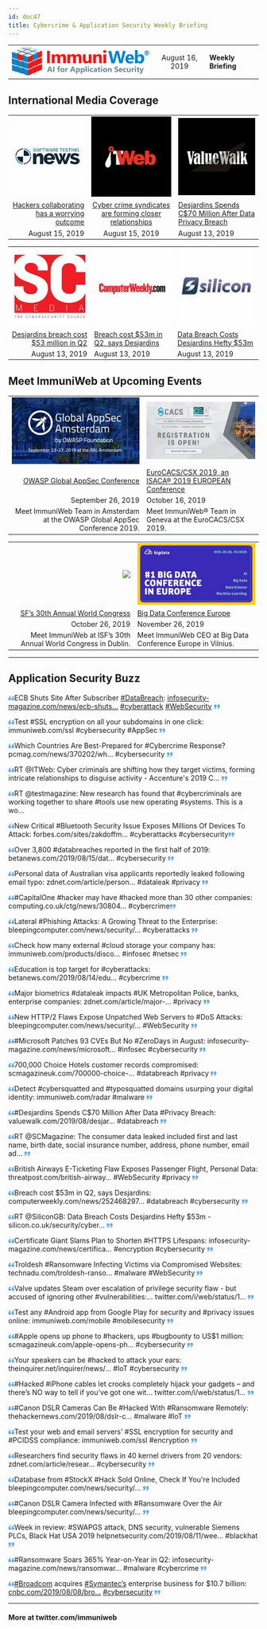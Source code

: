 ```yaml
---
id: doc47
title: Cybercrime & Application Security Weekly Briefing
---
```



|                  |                        |                    |   
|:----------------:|:----------------------:|:-------------------|
|![](https://github.com/marcialwushuxxx/DesignStorageModels/blob/master/image/immunyweb.png?raw=true)             |         August 16, 2019                |      **Weekly Briefing**             |  

## International Media Coverage

|           |                 |                           |
|-----------:|:--------------:|---------------------------|
|![](https://github.com/marcialwushuxxx/DesignStorageModels/blob/master/image/news.jpg?raw=true)|![](https://github.com/marcialwushuxxx/DesignStorageModels/blob/master/image/unnamed.jpg?raw=true)|![](https://github.com/marcialwushuxxx/DesignStorageModels/blob/master/image/valuewalk.jpg?raw=true)|
|[Hackers collaborating has a worrying outcome](https://www.immuniweb.com/media/hackers-collaborating-has-a-worrying-outcome.html?utm_source=newsletter&utm_medium=email&utm_campaign=newsmail)|[Cyber crime syndicates are forming closer relationships](https://www.immuniweb.com/media/cyber-crime-syndicates-are-forming-closer-relationships.html?utm_source=newsletter&utm_medium=email&utm_campaign=newsmail)|[Desjardins Spends C$70 Million After Data Privacy Breach](https://www.immuniweb.com/media/desjardins-spends-c70-million-after-data-privacy-breach.html?utm_source=newsletter&utm_medium=email&utm_campaign=newsmail)|
|August 15, 2019|   August 15, 2019  |     August 13, 2019   |

|            |                    |                     |
|-----------:|:------------------|:---------------------|
|![](https://github.com/marcialwushuxxx/DesignStorageModels/blob/master/image/scmedia.jpg?raw=true) |![](https://github.com/marcialwushuxxx/DesignStorageModels/blob/master/image/computerweekly.jpg?raw=true) | ![](https://github.com/marcialwushuxxx/DesignStorageModels/blob/master/image/silicon.jpg?raw=true) |
| [Desjardins breach cost $53 million in Q2](https://www.immuniweb.com/media/desjardins-breach-cost-53-million-in-q2.html?utm_source=newsletter&utm_medium=email&utm_campaign=newsmail) | [Breach cost $53m in Q2, says Desjardins](https://www.immuniweb.com/media/breach-cost-53m-in-q2-says-desjardins.html?utm_source=newsletter&utm_medium=email&utm_campaign=newsmail) |[Data Breach Costs Desjardins Hefty $53m](https://www.immuniweb.com/media/data-breach-costs-desjardins-hefty-53m.html?utm_source=newsletter&utm_medium=email&utm_campaign=newsmail) |
|      August 13, 2019       |         August 13, 2019          |        August 13, 2019              |



## Meet ImmuniWeb at Upcoming Events

|                    |                             |
|-------------------:|:----------------------------|
|    ![](https://github.com/marcialwushuxxx/DesignStorageModels/blob/master/image/OWASP%20Global%20AppSec%20Conference.jpg?raw=true) |![](https://github.com/marcialwushuxxx/DesignStorageModels/blob/master/image/CACS.jpg?raw=true) |
|[OWASP Global AppSec Conference](https://www.immuniweb.com/events/owasp-global-appsec-conference-2019-amsterdam.html?utm_source=newsletter&utm_medium=email&utm_campaign=newsmail) |[EuroCACS/CSX 2019, an ISACA® 2019 EUROPEAN Conference](https://www.immuniweb.com/events/isaca-2019-european-conference.html?utm_source=newsletter&utm_medium=email&utm_campaign=newsmail) |
|   September 26, 2019  |  October 16, 2019    |
|  Meet ImmuniWeb Team in Amsterdam at the OWASP Global AppSec Conference 2019.    |   Meet ImmuniWeb® Team in Geneva at the EuroCACS/CSX 2019.   |

|                    |                             |
|-------------------:|:----------------------------|
|![](https://github.com/marcialwushuxxx/DesignStorageModels/blob/master/image/ISF%E2%80%99s%2030th%20Annual%20World%20Congress.jpg?raw=true)|![](https://github.com/marcialwushuxxx/DesignStorageModels/blob/master/image/Big%20Data%20Conference%20Europe.jpg?raw=true)|
|[SF’s 30th Annual World Congress](https://www.immuniweb.com/events/isf-30th-annual-world-congress.html?utm_source=newsletter&utm_medium=email&utm_campaign=newsmail)|[Big Data Conference Europe](https://www.immuniweb.com/events/big-data-conference-europe.html?utm_source=newsletter&utm_medium=email&utm_campaign=newsmail)|
|  October 26, 2019  |   November 26, 2019  |
|  Meet ImmuniWeb at ISF’s 30th Annual World Congress in Dublin.  |   Meet ImmuniWeb CEO at Big Data Conference Europe in Vilnius.  |

---

## Application Security Buzz

![](https://github.com/marcialwushuxxx/DesignStorageModels/blob/master/image/aspas-front.png?raw=true)ECB Shuts Site After Subscriber [#DataBreach](https://twitter.com/hashtag/DataBreach?src=hash): [infosecurity-magazine.com/news/ecb-shuts…](https://www.infosecurity-magazine.com/news/ecb-shuts-site-after-subscriber/) [#cyberattack](https://twitter.com/hashtag/cyberattack?src=hash) [#WebSecurity](https://twitter.com/hashtag/WebSecurity?src=hash) ![](https://github.com/marcialwushuxxx/DesignStorageModels/blob/master/image/aspas-back.png?raw=true)  

![](https://github.com/marcialwushuxxx/DesignStorageModels/blob/master/image/aspas-front.png?raw=true)Test #SSL encryption on all your subdomains in one click: immuniweb.com/ssl #cybersecurity #AppSec ![](https://github.com/marcialwushuxxx/DesignStorageModels/blob/master/image/aspas-back.png?raw=true)   

![](https://github.com/marcialwushuxxx/DesignStorageModels/blob/master/image/aspas-front.png?raw=true)Which Countries Are Best-Prepared for #Cybercrime Response? pcmag.com/news/370202/wh… #cybersecurity ![](https://github.com/marcialwushuxxx/DesignStorageModels/blob/master/image/aspas-back.png?raw=true)   

![](https://github.com/marcialwushuxxx/DesignStorageModels/blob/master/image/aspas-front.png?raw=true)RT @ITWeb: Cyber criminals are shifting how they target victims, forming intricate relationships to disguise activity - Accenture's  2019 C…  ![](https://github.com/marcialwushuxxx/DesignStorageModels/blob/master/image/aspas-back.png?raw=true)  

![](https://github.com/marcialwushuxxx/DesignStorageModels/blob/master/image/aspas-front.png?raw=true)RT @testmagazine: New research has found that #cybercriminals are working together to share #tools use new operating #systems. This is a wo…  

![](https://github.com/marcialwushuxxx/DesignStorageModels/blob/master/image/aspas-front.png?raw=true)New Critical #Bluetooth Security Issue Exposes Millions Of Devices To Attack: forbes.com/sites/zakdoffm… #cyberattacks #cybersecurity![](https://github.com/marcialwushuxxx/DesignStorageModels/blob/master/image/aspas-back.png?raw=true)    

![](https://github.com/marcialwushuxxx/DesignStorageModels/blob/master/image/aspas-front.png?raw=true)Over 3,800 #databreaches reported in the first half of 2019: betanews.com/2019/08/15/dat… #cybersecurity  ![](https://github.com/marcialwushuxxx/DesignStorageModels/blob/master/image/aspas-back.png?raw=true)  

![](https://github.com/marcialwushuxxx/DesignStorageModels/blob/master/image/aspas-front.png?raw=true)Personal data of Australian visa applicants reportedly leaked following email typo: zdnet.com/article/person… #dataleak #privacy ![](https://github.com/marcialwushuxxx/DesignStorageModels/blob/master/image/aspas-back.png?raw=true)   

![](https://github.com/marcialwushuxxx/DesignStorageModels/blob/master/image/aspas-front.png?raw=true)#CapitalOne #hacker may have #hacked more than 30 other companies: computing.co.uk/ctg/news/30804… #cybercrime![](https://github.com/marcialwushuxxx/DesignStorageModels/blob/master/image/aspas-back.png?raw=true)   

![](https://github.com/marcialwushuxxx/DesignStorageModels/blob/master/image/aspas-front.png?raw=true)Lateral #Phishing Attacks: A Growing Threat to the Enterprise: bleepingcomputer.com/news/security/… #cyberattacks ![](https://github.com/marcialwushuxxx/DesignStorageModels/blob/master/image/aspas-back.png?raw=true)   

![](https://github.com/marcialwushuxxx/DesignStorageModels/blob/master/image/aspas-front.png?raw=true)Check how many external #cloud storage your company has: immuniweb.com/products/disco… #infosec #netsec ![](https://github.com/marcialwushuxxx/DesignStorageModels/blob/master/image/aspas-back.png?raw=true)   

![](https://github.com/marcialwushuxxx/DesignStorageModels/blob/master/image/aspas-front.png?raw=true)Education is top target for #cyberattacks: betanews.com/2019/08/14/edu… #cybercrime ![](https://github.com/marcialwushuxxx/DesignStorageModels/blob/master/image/aspas-back.png?raw=true)   

![](https://github.com/marcialwushuxxx/DesignStorageModels/blob/master/image/aspas-front.png?raw=true)Major biometrics #dataleak impacts #UK Metropolitan Police, banks, enterprise companies: zdnet.com/article/major-… #privacy ![](https://github.com/marcialwushuxxx/DesignStorageModels/blob/master/image/aspas-back.png?raw=true)   

![](https://github.com/marcialwushuxxx/DesignStorageModels/blob/master/image/aspas-front.png?raw=true)New HTTP/2 Flaws Expose Unpatched Web Servers to #DoS Attacks: bleepingcomputer.com/news/security/… #WebSecurity ![](https://github.com/marcialwushuxxx/DesignStorageModels/blob/master/image/aspas-back.png?raw=true)   

![](https://github.com/marcialwushuxxx/DesignStorageModels/blob/master/image/aspas-front.png?raw=true)#Microsoft Patches 93 CVEs But No #ZeroDays in August: infosecurity-magazine.com/news/microsoft… #infosec #cybersecurity  ![](https://github.com/marcialwushuxxx/DesignStorageModels/blob/master/image/aspas-back.png?raw=true)  

![](https://github.com/marcialwushuxxx/DesignStorageModels/blob/master/image/aspas-front.png?raw=true)700,000 Choice Hotels customer records compromised: scmagazineuk.com/700000-choice-… #databreach #privacy ![](https://github.com/marcialwushuxxx/DesignStorageModels/blob/master/image/aspas-back.png?raw=true)   

![](https://github.com/marcialwushuxxx/DesignStorageModels/blob/master/image/aspas-front.png?raw=true)Detect #cybersquatted and #typosquatted domains usurping your digital identity: immuniweb.com/radar #malware  ![](https://github.com/marcialwushuxxx/DesignStorageModels/blob/master/image/aspas-back.png?raw=true)  

![](https://github.com/marcialwushuxxx/DesignStorageModels/blob/master/image/aspas-front.png?raw=true)#Desjardins Spends C$70 Million After Data #Privacy Breach: valuewalk.com/2019/08/desjar… #databreach ![](https://github.com/marcialwushuxxx/DesignStorageModels/blob/master/image/aspas-back.png?raw=true)   

![](https://github.com/marcialwushuxxx/DesignStorageModels/blob/master/image/aspas-front.png?raw=true)RT @SCMagazine: The consumer data leaked included first and last name, birth date, social insurance number, address, phone number, email ad…  ![](https://github.com/marcialwushuxxx/DesignStorageModels/blob/master/image/aspas-back.png?raw=true)  

![](https://github.com/marcialwushuxxx/DesignStorageModels/blob/master/image/aspas-front.png?raw=true)British Airways E-Ticketing Flaw Exposes Passenger Flight, Personal Data: threatpost.com/british-airway… #WebSecurity #privacy  ![](https://github.com/marcialwushuxxx/DesignStorageModels/blob/master/image/aspas-back.png?raw=true)  

![](https://github.com/marcialwushuxxx/DesignStorageModels/blob/master/image/aspas-front.png?raw=true)Breach cost $53m in Q2, says Desjardins: computerweekly.com/news/252468297… #databreach #cybersecurity  ![](https://github.com/marcialwushuxxx/DesignStorageModels/blob/master/image/aspas-back.png?raw=true)  

![](https://github.com/marcialwushuxxx/DesignStorageModels/blob/master/image/aspas-front.png?raw=true)RT @SiliconGB: Data Breach Costs Desjardins Hefty $53m - silicon.co.uk/security/cyber…  ![](https://github.com/marcialwushuxxx/DesignStorageModels/blob/master/image/aspas-back.png?raw=true)  

![](https://github.com/marcialwushuxxx/DesignStorageModels/blob/master/image/aspas-front.png?raw=true)Certificate Giant Slams Plan to Shorten #HTTPS Lifespans: infosecurity-magazine.com/news/certifica… #encryption #cybersecurity  ![](https://github.com/marcialwushuxxx/DesignStorageModels/blob/master/image/aspas-back.png?raw=true)  

![](https://github.com/marcialwushuxxx/DesignStorageModels/blob/master/image/aspas-front.png?raw=true)Troldesh #Ransomware Infecting Victims via Compromised Websites: technadu.com/troldesh-ranso… #malware #WebSecurity  ![](https://github.com/marcialwushuxxx/DesignStorageModels/blob/master/image/aspas-back.png?raw=true)  

![](https://github.com/marcialwushuxxx/DesignStorageModels/blob/master/image/aspas-front.png?raw=true)Valve updates Steam over escalation of privilege security flaw - but accused of ignoring other #vulnerabilities:… twitter.com/i/web/status/1…  ![](https://github.com/marcialwushuxxx/DesignStorageModels/blob/master/image/aspas-back.png?raw=true)  

![](https://github.com/marcialwushuxxx/DesignStorageModels/blob/master/image/aspas-front.png?raw=true)Test any #Android app from Google Play for security and #privacy issues online: immuniweb.com/mobile #mobilesecurity  ![](https://github.com/marcialwushuxxx/DesignStorageModels/blob/master/image/aspas-back.png?raw=true)  

![](https://github.com/marcialwushuxxx/DesignStorageModels/blob/master/image/aspas-front.png?raw=true)#Apple opens up phone to #hackers, ups #bugbounty to US$1 million: scmagazineuk.com/apple-opens-ph… #cybersecurity  ![](https://github.com/marcialwushuxxx/DesignStorageModels/blob/master/image/aspas-back.png?raw=true)  

![](https://github.com/marcialwushuxxx/DesignStorageModels/blob/master/image/aspas-front.png?raw=true)Your speakers can be #hacked to attack your ears: theinquirer.net/inquirer/news/… #IoT #cybersecurity ![](https://github.com/marcialwushuxxx/DesignStorageModels/blob/master/image/aspas-back.png?raw=true)   

![](https://github.com/marcialwushuxxx/DesignStorageModels/blob/master/image/aspas-front.png?raw=true)#Hacked #iPhone cables let crooks completely hijack your gadgets – and there’s NO way to tell if you’ve got one wit… twitter.com/i/web/status/1…  ![](https://github.com/marcialwushuxxx/DesignStorageModels/blob/master/image/aspas-back.png?raw=true)  

![](https://github.com/marcialwushuxxx/DesignStorageModels/blob/master/image/aspas-front.png?raw=true)#Canon DSLR Cameras Can Be #Hacked With #Ransomware Remotely: thehackernews.com/2019/08/dslr-c… #malware #IoT  ![](https://github.com/marcialwushuxxx/DesignStorageModels/blob/master/image/aspas-back.png?raw=true)  

![](https://github.com/marcialwushuxxx/DesignStorageModels/blob/master/image/aspas-front.png?raw=true)Test your web and email servers’ #SSL encryption for security and #PCIDSS compliance: immuniweb.com/ssl #encryption ![](https://github.com/marcialwushuxxx/DesignStorageModels/blob/master/image/aspas-back.png?raw=true)   

![](https://github.com/marcialwushuxxx/DesignStorageModels/blob/master/image/aspas-front.png?raw=true)Researchers find security flaws in 40 kernel drivers from 20 vendors: zdnet.com/article/resear… #cybersecurity ![](https://github.com/marcialwushuxxx/DesignStorageModels/blob/master/image/aspas-back.png?raw=true)   

![](https://github.com/marcialwushuxxx/DesignStorageModels/blob/master/image/aspas-front.png?raw=true)Database from #StockX #Hack Sold Online, Check If You're Included bleepingcomputer.com/news/security/… ![](https://github.com/marcialwushuxxx/DesignStorageModels/blob/master/image/aspas-back.png?raw=true)   

![](https://github.com/marcialwushuxxx/DesignStorageModels/blob/master/image/aspas-front.png?raw=true)#Canon DSLR Camera Infected with #Ransomware Over the Air bleepingcomputer.com/news/security/…  ![](https://github.com/marcialwushuxxx/DesignStorageModels/blob/master/image/aspas-back.png?raw=true)  

![](https://github.com/marcialwushuxxx/DesignStorageModels/blob/master/image/aspas-front.png?raw=true)Week in review: #SWAPGS attack, DNS security, vulnerable Siemens PLCs, Black Hat USA 2019 helpnetsecurity.com/2019/08/11/wee… #blackhat ![](https://github.com/marcialwushuxxx/DesignStorageModels/blob/master/image/aspas-back.png?raw=true)   

![](https://github.com/marcialwushuxxx/DesignStorageModels/blob/master/image/aspas-front.png?raw=true)#Ransomware Soars 365% Year-on-Year in Q2: infosecurity-magazine.com/news/ransomwar… #malware #cybercrime ![](https://github.com/marcialwushuxxx/DesignStorageModels/blob/master/image/aspas-back.png?raw=true)   

![](https://github.com/marcialwushuxxx/DesignStorageModels/blob/master/image/aspas-front.png?raw=true)[#Broadcom](https://twitter.com/hashtag/Broadcom?src=hash) acquires [#Symantec’s](https://twitter.com/hashtag/Symantec?src=hash) enterprise business for $10.7 billion: [cnbc.com/2019/08/08/bro…](https://www.cnbc.com/2019/08/08/broadcom-acquires-symantecs-enterprise-business-for-10point7-billion.html) [#cybersecurity](https://twitter.com/hashtag/cybersecurity?src=hash)  ![](https://github.com/marcialwushuxxx/DesignStorageModels/blob/master/image/aspas-back.png?raw=true)  

---
#### More at twitter.com/immuniweb

